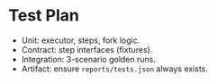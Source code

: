# Test Plan
- Unit: executor, steps, fork logic.
- Contract: step interfaces (fixtures).
- Integration: 3-scenario golden runs.
- Artifact: ensure `reports/tests.json` always exists.
